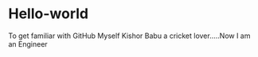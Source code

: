 # Hello-world
To get familiar with GitHub
Myself Kishor Babu a cricket lover.....Now I am an Engineer
